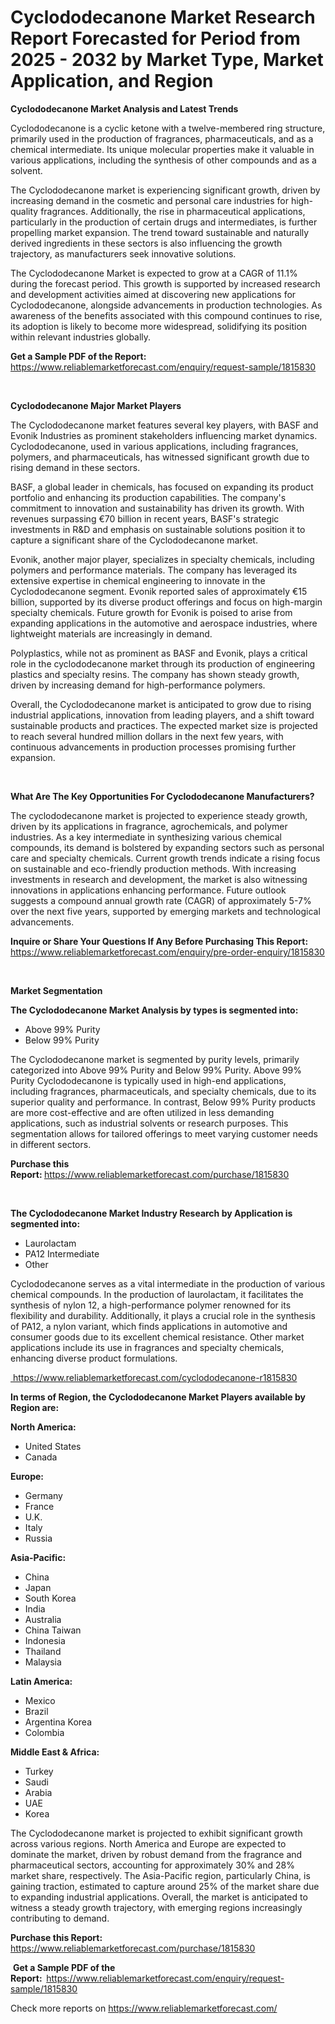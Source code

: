 <p><h1>Cyclododecanone Market Research Report Forecasted for Period from 2025 -  2032 by Market Type, Market Application, and Region</h1></p><p><strong>Cyclododecanone Market Analysis and Latest Trends</strong></p>
<p><p>Cyclododecanone is a cyclic ketone with a twelve-membered ring structure, primarily used in the production of fragrances, pharmaceuticals, and as a chemical intermediate. Its unique molecular properties make it valuable in various applications, including the synthesis of other compounds and as a solvent.</p><p>The Cyclododecanone market is experiencing significant growth, driven by increasing demand in the cosmetic and personal care industries for high-quality fragrances. Additionally, the rise in pharmaceutical applications, particularly in the production of certain drugs and intermediates, is further propelling market expansion. The trend toward sustainable and naturally derived ingredients in these sectors is also influencing the growth trajectory, as manufacturers seek innovative solutions.</p><p>The Cyclododecanone Market is expected to grow at a CAGR of 11.1% during the forecast period. This growth is supported by increased research and development activities aimed at discovering new applications for Cyclododecanone, alongside advancements in production technologies. As awareness of the benefits associated with this compound continues to rise, its adoption is likely to become more widespread, solidifying its position within relevant industries globally.</p></p>
<p><strong>Get a Sample PDF of the Report:&nbsp;</strong> <a href="https://www.reliablemarketforecast.com/enquiry/request-sample/1815830?utm_campaign=3049&utm_medium=2&utm_source=Github&utm_content=ia&utm_term=01042025&utm_id=cyclododecanone">https://www.reliablemarketforecast.com/enquiry/request-sample/1815830</a></p>
<p>&nbsp;</p>
<p><strong>Cyclododecanone Major Market Players</strong></p>
<p><p>The Cyclododecanone market features several key players, with BASF and Evonik Industries as prominent stakeholders influencing market dynamics. Cyclododecanone, used in various applications, including fragrances, polymers, and pharmaceuticals, has witnessed significant growth due to rising demand in these sectors.</p><p>BASF, a global leader in chemicals, has focused on expanding its product portfolio and enhancing its production capabilities. The company's commitment to innovation and sustainability has driven its growth. With revenues surpassing €70 billion in recent years, BASF's strategic investments in R&D and emphasis on sustainable solutions position it to capture a significant share of the Cyclododecanone market.</p><p>Evonik, another major player, specializes in specialty chemicals, including polymers and performance materials. The company has leveraged its extensive expertise in chemical engineering to innovate in the Cyclododecanone segment. Evonik reported sales of approximately €15 billion, supported by its diverse product offerings and focus on high-margin specialty chemicals. Future growth for Evonik is poised to arise from expanding applications in the automotive and aerospace industries, where lightweight materials are increasingly in demand.</p><p>Polyplastics, while not as prominent as BASF and Evonik, plays a critical role in the cyclododecanone market through its production of engineering plastics and specialty resins. The company has shown steady growth, driven by increasing demand for high-performance polymers.</p><p>Overall, the Cyclododecanone market is anticipated to grow due to rising industrial applications, innovation from leading players, and a shift toward sustainable products and practices. The expected market size is projected to reach several hundred million dollars in the next few years, with continuous advancements in production processes promising further expansion.</p></p>
<p>&nbsp;</p>
<p><strong>What Are The Key Opportunities For Cyclododecanone Manufacturers?</strong></p>
<p><p>The cyclododecanone market is projected to experience steady growth, driven by its applications in fragrance, agrochemicals, and polymer industries. As a key intermediate in synthesizing various chemical compounds, its demand is bolstered by expanding sectors such as personal care and specialty chemicals. Current growth trends indicate a rising focus on sustainable and eco-friendly production methods. With increasing investments in research and development, the market is also witnessing innovations in applications enhancing performance. Future outlook suggests a compound annual growth rate (CAGR) of approximately 5-7% over the next five years, supported by emerging markets and technological advancements.</p></p>
<p><strong>Inquire or Share Your Questions If Any Before Purchasing This Report:</strong> <a href="https://www.reliablemarketforecast.com/enquiry/pre-order-enquiry/1815830?utm_campaign=3049&utm_medium=2&utm_source=Github&utm_content=ia&utm_term=01042025&utm_id=cyclododecanone">https://www.reliablemarketforecast.com/enquiry/pre-order-enquiry/1815830</a></p>
<p>&nbsp;</p>
<p><strong>Market Segmentation</strong></p>
<p><strong>The Cyclododecanone Market Analysis by types is segmented into:</strong></p>
<p><ul><li>Above 99% Purity</li><li>Below 99% Purity</li></ul></p>
<p><p>The Cyclododecanone market is segmented by purity levels, primarily categorized into Above 99% Purity and Below 99% Purity. Above 99% Purity Cyclododecanone is typically used in high-end applications, including fragrances, pharmaceuticals, and specialty chemicals, due to its superior quality and performance. In contrast, Below 99% Purity products are more cost-effective and are often utilized in less demanding applications, such as industrial solvents or research purposes. This segmentation allows for tailored offerings to meet varying customer needs in different sectors.</p></p>
<p><strong>Purchase this Report:&nbsp;</strong><a href="https://www.reliablemarketforecast.com/purchase/1815830?utm_campaign=3049&utm_medium=2&utm_source=Github&utm_content=ia&utm_term=01042025&utm_id=cyclododecanone">https://www.reliablemarketforecast.com/purchase/1815830</a></p>
<p>&nbsp;</p>
<p><strong>The Cyclododecanone Market Industry Research by Application is segmented into:</strong></p>
<p><ul><li>Laurolactam</li><li>PA12 Intermediate</li><li>Other</li></ul></p>
<p><p>Cyclododecanone serves as a vital intermediate in the production of various chemical compounds. In the production of laurolactam, it facilitates the synthesis of nylon 12, a high-performance polymer renowned for its flexibility and durability. Additionally, it plays a crucial role in the synthesis of PA12, a nylon variant, which finds applications in automotive and consumer goods due to its excellent chemical resistance. Other market applications include its use in fragrances and specialty chemicals, enhancing diverse product formulations.</p></p>
<p><a href="https://www.reliablemarketforecast.com/cyclododecanone-r1815830?utm_campaign=3049&utm_medium=2&utm_source=Github&utm_content=ia&utm_term=01042025&utm_id=cyclododecanone">&nbsp;https://www.reliablemarketforecast.com/cyclododecanone-r1815830</a></p>
<p><strong>In terms of Region, the Cyclododecanone Market Players available by Region are:</strong></p>
<p>
    <p> <strong> North America: </strong>
        <ul>
            <li>United States</li>
            <li>Canada</li>
        </ul>
        </p> 
    <p> <strong> Europe: </strong>
        <ul>
            <li>Germany</li>
            <li>France</li>
            <li>U.K.</li>
            <li>Italy</li>
            <li>Russia</li>
        </ul>
        </p> 
    <p> <strong> Asia-Pacific: </strong>
        <ul>
            <li>China</li>
            <li>Japan</li>
            <li>South Korea</li>
            <li>India</li>
            <li>Australia</li>
            <li>China Taiwan</li>
            <li>Indonesia</li>
            <li>Thailand</li>
            <li>Malaysia</li>
        </ul>
        </p> 
    <p> <strong> Latin America: </strong>
        <ul>
            <li>Mexico</li>
            <li>Brazil</li>
            <li>Argentina Korea</li>
            <li>Colombia</li>
        </ul>
        </p> 
    <p> <strong> Middle East & Africa: </strong>
        <ul>
            <li>Turkey</li>
            <li>Saudi</li>
            <li>Arabia</li>
            <li>UAE</li>
            <li>Korea</li>
        </ul>
    </p>
    </p>
<p><p>The Cyclododecanone market is projected to exhibit significant growth across various regions. North America and Europe are expected to dominate the market, driven by robust demand from the fragrance and pharmaceutical sectors, accounting for approximately 30% and 28% market share, respectively. The Asia-Pacific region, particularly China, is gaining traction, estimated to capture around 25% of the market share due to expanding industrial applications. Overall, the market is anticipated to witness a steady growth trajectory, with emerging regions increasingly contributing to demand.</p></p>
<p><strong>Purchase this Report: </strong><a href="https://www.reliablemarketforecast.com/purchase/1815830?utm_campaign=3049&utm_medium=2&utm_source=Github&utm_content=ia&utm_term=01042025&utm_id=cyclododecanone">https://www.reliablemarketforecast.com/purchase/1815830</a></p>
<p>&nbsp;<strong>Get a Sample PDF of the Report:&nbsp;&nbsp;</strong><a href="https://www.reliablemarketforecast.com/enquiry/request-sample/1815830?utm_campaign=3049&utm_medium=2&utm_source=Github&utm_content=ia&utm_term=01042025&utm_id=cyclododecanone">https://www.reliablemarketforecast.com/enquiry/request-sample/1815830</a></p>
<p><strong></strong></p>
<p>Check more reports on <a href="https://www.reliablemarketforecast.com/?utm_campaign=3049&utm_medium=2&utm_source=Github&utm_content=ia&utm_term=01042025&utm_id=cyclododecanone">https://www.reliablemarketforecast.com/</a></p>